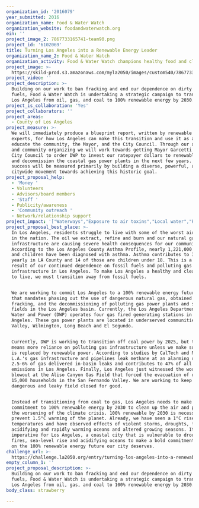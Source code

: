 ```yaml
---
organization_id: '2016079'
year_submitted: 2016
organization_name: Food & Water Watch
organization_website: foodandwaterwatch.org
ein: ''
project_image_2: 7867733165741-team90.png
project_id: '6102069'
title: Turning Los Angeles into a Renewable Energy Leader
organization_name_2: Food & Water Watch
organization_activity: Food & Water Watch champions healthy food and clean water for all.
project_image: >-
  https://skild-prod.s3.amazonaws.com/myla2050/images/custom540/7867733165741-team90.png
project_video: ''
project_description: >-
  Building on our work to ban fracking and end our dependence on dirty fossil
  fuels, Food & Water Watch is undertaking a strategic campaign to transition
  Los Angeles from oil, gas, and coal to 100% renewable energy by 2030.
project_is_collaboration: 'Yes'
project_collaborators: ''
project_areas:
  - County of Los Angeles
project_measure: >-
  We will immediately produce a blueprint report, written by renewable energy
  experts, for how Los Angeles can make this transition and use it as a tool to
  educate the community, the Mayor, and the City Council. Through our advocacy
  and community organizing we will work towards getting Mayor Garcetti and the
  City Council to order DWP to invest our ratepayer dollars to renewable energy
  and decommission the coastal gas power plants in the next few years. Our
  success will be measured primarily by building a diverse, powerful, and
  citywide movement towards achieving this historic goal.
project_proposal_help:
  - 'Money '
  - Volunteers
  - Advisors/board members
  - 'Staff '
  - Publicity/awareness
  - 'Community outreach '
  - Network/relationship support
project_impact: '["Waterways","Exposure to air toxins","Local water","Resilient communities"]'
project_proposal_best_place: >-
  In Los Angeles, residents struggle to live with some of the worst air quality
  in the nation. The oil we extract, refine and burn and our natural gas
  infrastructure are causing severe health consequences for our communities.
  According to the Los Angeles County Asthma Profile, nearly 1,221,000 adults
  and children have been diagnosed with asthma. Asthma contributes to 332 deaths
  yearly in LA County and 14 of those are children under 18. This is a direct
  result of our continued dependence on fossil fuels and polluting gas
  infrastructure in Los Angeles. To make Los Angeles a healthy and cleaner place
  to live, we must transition away from fossil fuels. 


  We are working to commit Los Angeles to a 100% renewable energy future by 2030
  that mandates phasing out the use of dangerous natural gas, obtained via
  fracking, and the decommissioning of polluting gas power plants and storage
  fields in the Los Angeles basin. Currently, the Los Angeles Department of
  Water and Power (DWP) operates four gas fired generating stations in Los
  Angeles. These gas power plants are located in underserved communities in Sun
  Valley, Wilmington, Long Beach and El Segundo. 


  Currently, DWP is working to transition off coal power by 2025, but this could
  means more reliance on polluting gas infrastructure unless we make sure that
  is replaced by renewable power. According to studies by CalTech and NOAA,
  L.A.'s gas infrastructure and pipelines leak methane at an alarming rate:
  2.5-6% of gas delivered in-basin leaks and contributes to 47% of all methane
  emissions in Los Angeles. Finally, Los Angeles just witnessed the worst gas
  blowout at the Aliso Canyon Gas Field that forced the evacuation of over
  15,000 households in the San Fernando Valley. We are working to keep the
  dangerous and leaky field closed for good. 


  Instead of transitioning from coal to gas, Los Angeles needs to make a
  commitment to 100% renewable energy by 2030 to clean up the air and prevent
  the worsening of the climate crisis. 100% renewable by 2030 is necessary to
  prevent 1.5°C warming of the planet. Already, we have seen a 1°C rise in
  temperatures and have observed effects of violent storms, droughts, floods,
  acidifying and rapidly warming oceans and altered growing seasons. It’s
  imperative for Los Angeles, a coastal city that is vulnerable to droughts,
  fires, sea-level rise and acidifying oceans to make a bold commitment and lead
  on the 100% renewable energy future our city deserves.
challenge_url: >-
  https://challenge.la2050.org/entry/turning-los-angeles-into-a-renewable-energy-leader
empty_column_1: ''
project_proposal_description: >-
  Building on our work to ban fracking and end our dependence on dirty fossil
  fuels, Food & Water Watch is undertaking a strategic campaign to transition
  Los Angeles from oil, gas, and coal to 100% renewable energy by 2030.
body_class: strawberry

---
```

